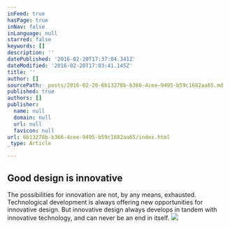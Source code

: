 ```yaml
---
inFeed: true
hasPage: true
inNav: false
inLanguage: null
starred: false
keywords: []
description: ''
datePublished: '2016-02-20T17:37:04.341Z'
dateModified: '2016-02-20T17:03:41.145Z'
title: ''
author: []
sourcePath: _posts/2016-02-20-6b13278b-b366-4cee-9495-b59c1682aa65.md
published: true
authors: []
publisher:
  name: null
  domain: null
  url: null
  favicon: null
url: 6b13278b-b366-4cee-9495-b59c1682aa65/index.html
_type: Article

---
```

## Good design is innovative

The possibilities for innovation are not, by any means, exhausted. Technological development is always offering new opportunities for innovative design. But innovative design always develops in tandem with innovative technology, and can never be an end in itself.
![](https://the-grid-user-content.s3-us-west-2.amazonaws.com/12d974ce-c04f-485e-9a05-75f32d7f27e0.jpg)